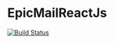 # EpicMailReactJs
[![Build Status](https://travis-ci.org/neelxie/EpicMailReactJs.svg?branch=ft-landing-page)](https://travis-ci.org/neelxie/EpicMailReactJs)